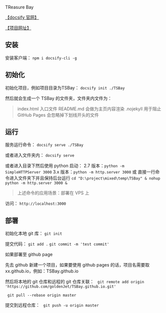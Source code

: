TReasure Bay

[【docsify 官网】](https://docsify.js.org/#/zh-cn/)



[【项目网址】](http://tsbay.jetchen.cn)

## 安装
安装客户端：
`npm i docsify-cli -g`

## 初始化
初始化项目，例如项目目录为TSBay：
`docsify init ./TSBay`

然后就会生成一个 TSBay 的文件夹，文件夹内文件为：
>index.html 入口文件 
README.md 会做为主页内容渲染 
.nojekyll 用于阻止 GitHub Pages 会忽略掉下划线开头的文件

## 运行
服务运行命令：
`docsify serve ./TSBay`

或者进入文件夹内：
`docsify serve`

或者进入目录下然后使用 python 启动：
2.7 版本：`python -m SimpleHTTPServer 3000`
3.x 版本：`python -m http.server 3000`
或 直接一行命令进入文件夹下并且保持后台运行
`cd "D:\project\mixed\temp\TSBay" & nohup python -m http.server 3000 &`

> 上述命令的应用场景：部署在 VPS 上

访问：
`http://localhost:3000`

## 部署

初始化本地 git 库：
`git init`

提交代码：
`git add .`
`git commit -m 'test commit'`

如果部署至 github page

先去 github 新建一个项目，如果要使用 github pages 的话，项目名需要取 xx.github.io，例如：TSBay.github.io

然后将本地的 git 仓库和远程的 git 仓库关联：
` git remote add origin 'https://github.com/goldenJet/TSBay.github.io.git'`

` git pull --rebase origin master`

提交到远程仓库：
` git push -u origin master`